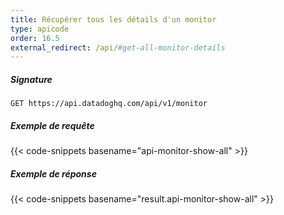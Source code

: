 ```yaml
---
title: Récupérer tous les détails d'un monitor
type: apicode
order: 16.5
external_redirect: /api/#get-all-monitor-details
---
```


##### Signature
`GET https://api.datadoghq.com/api/v1/monitor`
##### Exemple de requête
{{< code-snippets basename="api-monitor-show-all" >}}
##### Exemple de réponse
{{< code-snippets basename="result.api-monitor-show-all" >}}

